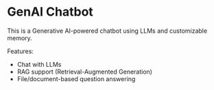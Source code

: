 # GenAI Chatbot

This is a Generative AI-powered chatbot using LLMs and customizable memory.

Features:
- Chat with LLMs
- RAG support (Retrieval-Augmented Generation)
- File/document-based question answering
